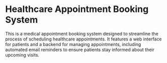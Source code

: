 # Healthcare Appointment Booking System

This is a medical appointment booking system designed to streamline the process of scheduling healthcare appointments. It features a web interface for patients and a backend for managing appointments, including automated email reminders to ensure patients stay informed about their upcoming visits.
